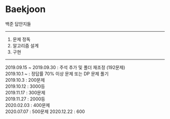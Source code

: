 # Baekjoon
백준 답안지들

---
1. 문제 정독
2. 알고리즘 설계
3. 구현

---

2019.09.15 ~ 2019.09.30 : 주석 추가 및 폴더 재조정 (192문제)  
2019.10.1 ~ : 정답률 70% 이상 문제 또는 DP 문제 풀기  
2019.10.3 : 200문제  
2019.10.12 : 3000등  
2019.11.17 : 300문제  
2019.11.27 : 2000등  
2020.02.03 : 400문제  
2020.07.07 : 500문제
2020.12.22 : 600
